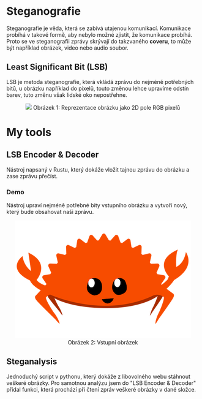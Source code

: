 # Steganografie
Steganografie je věda, která se zabívá utajenou komunikací. Komunikace probíhá v takové formě, aby nebylo možné zjistit, že komunikace probíhá. Proto se ve steganografii zprávy skrývají do takzvaného **coveru**, to může být například obrázek, video nebo audio soubor.

## Least Significant Bit (LSB)
LSB je metoda steganografie, která vkládá zprávu do nejméně potřebných bitů, u obrázku například do pixelů, touto změnou lehce upravíme odstín barev, tuto změnu však lidské oko nepostřehne.

<center>
  <img src="https://miro.medium.com/v2/resize:fit:720/format:webp/1*Gu_RomzVTPMEJ1hfKanRBA.png">
  Obrázek 1: Reprezentace obrázku jako 2D pole RGB pixelů
</center>

# My tools
## LSB Encoder & Decoder
Nástroj napsaný v Rustu, který dokáže vložit tajnou zprávu do obrázku a zase zprávu přečíst.

### Demo
Nástroj upraví nejméně potřebné bity vstupního obrázku a vytvoří nový, který bude obsahovat naši zprávu.

<center>
  <img src="/LSB_Encoder_and_Decoder/images/crab.png">
  Obrázek 2: Vstupní obrázek
</center>

## Steganalysis
Jednoduchý script v pythonu, který dokáže z libovolného webu stáhnout veškeré obrázky. Pro samotnou analýzu jsem do "LSB Encoder & Decoder" přidal funkci, která prochází při čtení zpráv veškeré obrázky v dané složce.
